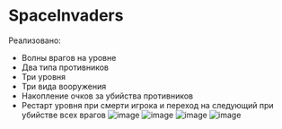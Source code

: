 # SpaceInvaders
Реализовано:
- Волны врагов на уровне
- Два типа противников
- Три уровня
- Три вида вооружения
- Накопление очков за убийства противников
- Рестарт уровня при смерти игрока и переход на следующий при убийстве всех врагов
![image](https://github.com/Corenlix/SpaceInvaders/assets/58521600/a57a62c7-bb90-4d1f-a4e8-95ecb26c7b3e)
![image](https://github.com/Corenlix/SpaceInvaders/assets/58521600/650cd39d-bdb7-4229-a143-cf4a7332f44f)
![image](https://github.com/Corenlix/SpaceInvaders/assets/58521600/02afd0c5-3e34-47fc-bb95-2d7c3748d4ab)
![image](https://github.com/Corenlix/SpaceInvaders/assets/58521600/6c80a3de-4fbf-4b70-bf85-ceba1a4ffd8e)
